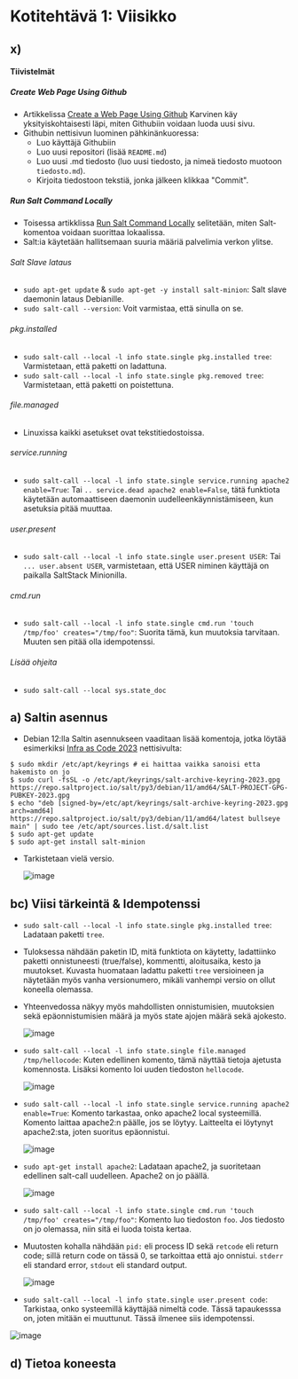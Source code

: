 # Kotitehtävä 1: Viisikko

## x) 

#### Tiivistelmät
##### Create Web Page Using Github
- Artikkelissa [Create a Web Page Using Github](https://terokarvinen.com/2023/create-a-web-page-using-github/) Karvinen käy yksityiskohtaisesti läpi, miten Githubiin voidaan luoda uusi sivu.
- Githubin nettisivun luominen pähkinänkuoressa:
  * Luo käyttäjä Githubiin
  * Luo uusi repositori (lisää `README.md`)
  * Luo uusi .md tiedosto (luo uusi tiedosto, ja nimeä tiedosto muotoon `tiedosto.md`).
  * Kirjoita tiedostoon tekstiä, jonka jälkeen klikkaa "Commit".

##### Run Salt Command Locally
- Toisessa artikklissa [Run Salt Command Locally](https://terokarvinen.com/2021/salt-run-command-locally/) selitetään, miten Salt-komentoa voidaan suorittaa lokaalissa.
- Salt:ia käytetään hallitsemaan suuria määriä palvelimia verkon ylitse.
  
###### Salt Slave lataus
- `sudo apt-get update` & `sudo apt-get -y install salt-minion`: Salt slave daemonin lataus Debianille.
- `sudo salt-call --version`: Voit varmistaa, että sinulla on se.

###### pkg.installed
- `sudo salt-call --local -l info state.single pkg.installed tree`: Varmistetaan, että paketti on ladattuna.
- `sudo salt-call --local -l info state.single pkg.removed tree`: Varmistetaan, että paketti on poistettuna.

###### file.managed
- Linuxissa kaikki asetukset ovat tekstitiedostoissa.

###### service.running
- `sudo salt-call --local -l info state.single service.running apache2 enable=True`: Tai `.. service.dead apache2 enable=False`, tätä funktiota käytetään automaattiseen daemonin uudelleenkäynnistämiseen, kun asetuksia pitää muuttaa.

###### user.present
- `sudo salt-call --local -l info state.single user.present USER`: Tai `... user.absent USER`, varmistetaan, että USER niminen käyttäjä on paikalla SaltStack Minionilla.

###### cmd.run
- `sudo salt-call --local -l info state.single cmd.run 'touch /tmp/foo' creates="/tmp/foo"`: Suorita tämä, kun muutoksia tarvitaan. Muuten sen pitää olla idempotenssi.

###### Lisää ohjeita
- `sudo salt-call --local sys.state_doc`

## a) Saltin asennus
- Debian 12:lla Saltin asennukseen vaaditaan lisää komentoja, jotka löytää esimerkiksi [Infra as Code 2023](https://terokarvinen.com/2023/configuration-management-2023-autumn/) nettisivulta:
  
```
$ sudo mkdir /etc/apt/keyrings # ei haittaa vaikka sanoisi etta hakemisto on jo
$ sudo curl -fsSL -o /etc/apt/keyrings/salt-archive-keyring-2023.gpg https://repo.saltproject.io/salt/py3/debian/11/amd64/SALT-PROJECT-GPG-PUBKEY-2023.gpg
$ echo "deb [signed-by=/etc/apt/keyrings/salt-archive-keyring-2023.gpg arch=amd64] https://repo.saltproject.io/salt/py3/debian/11/amd64/latest bullseye main" | sudo tee /etc/apt/sources.list.d/salt.list
$ sudo apt-get update
$ sudo apt-get install salt-minion
```

- Tarkistetaan vielä versio.
  
  ![image](https://github.com/16cats/Infra-as-Code-course/assets/97065659/c3d23f3b-3f6a-4788-80ef-f65e4885ecc9)

## bc) Viisi tärkeintä & Idempotenssi
- `sudo salt-call --local -l info state.single pkg.installed tree`: Ladataan paketti `tree`. 
- Tuloksessa nähdään paketin ID, mitä funktiota on käytetty, ladattiinko paketti onnistuneesti (true/false), kommentti, aloitusaika, kesto ja muutokset. Kuvasta huomataan ladattu paketti `tree` versioineen ja näytetään myös vanha versionumero, mikäli vanhempi versio on ollut koneella olemassa.
- Yhteenvedossa näkyy myös mahdollisten onnistumisien, muutoksien sekä epäonnistumisien määrä ja myös state ajojen määrä sekä ajokesto.
  
  ![image](https://github.com/16cats/Infra-as-Code-course/assets/97065659/534005a3-72f5-4da1-b83d-72a71d8aa7b3)

- `sudo salt-call --local -l info state.single file.managed /tmp/hellocode`: Kuten edellinen komento, tämä näyttää tietoja ajetusta komennosta. Lisäksi komento loi uuden tiedoston `hellocode`. 

  ![image](https://github.com/16cats/Infra-as-Code-course/assets/97065659/10a92261-76fd-40f2-af7a-1d762370c112)

- `sudo salt-call --local -l info state.single service.running apache2 enable=True`: Komento tarkastaa, onko apache2 local systeemillä. Komento laittaa apache2:n päälle, jos se löytyy. Laitteelta ei löytynyt apache2:sta, joten suoritus epäonnistui.
  
  ![image](https://github.com/16cats/Infra-as-Code-course/assets/97065659/f1d73df0-2977-4622-bd0a-9ab27d097853)

- `sudo apt-get install apache2`: Ladataan apache2, ja suoritetaan edellinen salt-call uudelleen. Apache2 on jo päällä.

  ![image](https://github.com/16cats/Infra-as-Code-course/assets/97065659/cb0a234f-d97f-4f81-a423-3bbf94b8cf58)

- `sudo salt-call --local -l info state.single cmd.run 'touch /tmp/foo' creates="/tmp/foo"`: Komento luo tiedoston `foo`. Jos tiedosto on jo olemassa, niin sitä ei luoda toista kertaa.
  
- Muutosten kohalla nähdään `pid:` eli process ID sekä `retcode` eli return code; sillä return code on tässä 0, se tarkoittaa että ajo onnistui. `stderr` eli standard error, `stdout` eli standard output.

  ![image](https://github.com/16cats/Infra-as-Code-course/assets/97065659/6b098b1a-368c-40f7-aef6-3fd7270e049c)

- `sudo salt-call --local -l info state.single user.present code`: Tarkistaa, onko systeemillä käyttäjää nimeltä code. Tässä tapaukesssa on, joten mitään ei muuttunut. Tässä ilmenee siis idempotenssi.

 ![image](https://github.com/16cats/Infra-as-Code-course/assets/97065659/bc16acc8-8f76-4249-a547-2feca97dec46)
 
## d) Tietoa koneesta
